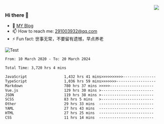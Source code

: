<img align='right' src='https://github-readme-stats.vercel.app/api?username=niaogege&show_icons=true&theme=radical'/>

### Hi there 👋

- 🌱 [MY Blog](https://bythewayer.com/)
- 📫 How to reach me: 291003932@qq.com
- ⚡ Fun fact:  世事无常，不要留有遗憾，早点养老

![Test](https://github-readme-stats.vercel.app/api/top-langs/?username=niaogege&layout=compact)

<!--START_SECTION:waka-->

```txt
From: 10 March 2020 - To: 20 March 2024

Total Time: 3,720 hrs 4 mins

JavaScript                 1,432 hrs 41 mins>>>>>>>>>>---------------   38.51 %
TypeScript                 1,036 hrs 59 mins>>>>>>>------------------   27.88 %
Markdown                   780 hrs 37 mins >>>>>--------------------   20.98 %
Vue.js                     129 hrs 30 mins >------------------------   03.48 %
JSON                       119 hrs 38 mins >------------------------   03.22 %
SCSS                       83 hrs 5 mins   >------------------------   02.23 %
Other                      29 hrs 33 mins  -------------------------   00.79 %
YAML                       27 hrs 43 mins  -------------------------   00.75 %
HTML                       27 hrs 25 mins  -------------------------   00.74 %
CSS                        11 hrs 14 mins  -------------------------   00.30 %
```

<!--END_SECTION:waka-->
